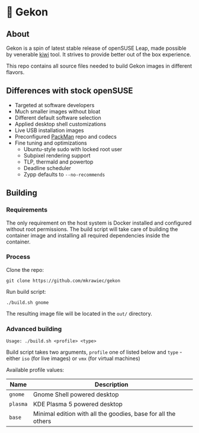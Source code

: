 # :lizard:  Gekon

## About
Gekon is a spin of latest stable release of openSUSE Leap, made possible by venerable [kiwi](https://suse.github.io/kiwi/) tool. It strives to provide better out of the box experience.

This repo contains all source files needed to build Gekon images in different flavors.

## Differences with stock openSUSE
* Targeted at software developers
* Much smaller images without bloat
* Different default software selection
* Applied desktop shell customizations
* Live USB installation images
* Preconfigured [PackMan](http://packman.links2linux.org/) repo and codecs
* Fine tuning and optimizations
    * Ubuntu-style sudo with locked root user
    * Subpixel rendering support
    * TLP, thermald and powertop
    * Deadline scheduler
    * Zypp defaults to `--no-recommends`

## Building

### Requirements
The only requirement on the host system is Docker installed and configured without root permissions. The build script will take care of building the container image and installing all required dependencies inside the container.

### Process
Clone the repo:

    git clone https://github.com/mkrawiec/gekon

Run build script:

    ./build.sh gnome

The resulting image file will be located in the `out/` directory.

### Advanced building

    Usage: ./build.sh <profile> <type>

Build script takes two arguments, `profile` one of listed below and `type` - either `iso` (for live images) or `vmx` (for virtual machines)

Available profile values:

| Name     | Description                                                   |
|----------|---------------------------------------------------------------|
| `gnome`  | Gnome Shell powered desktop                                   |
| `plasma` | KDE Plasma 5 powered desktop                                  |
| `base`   | Minimal edition with all the goodies, base for all the others |
